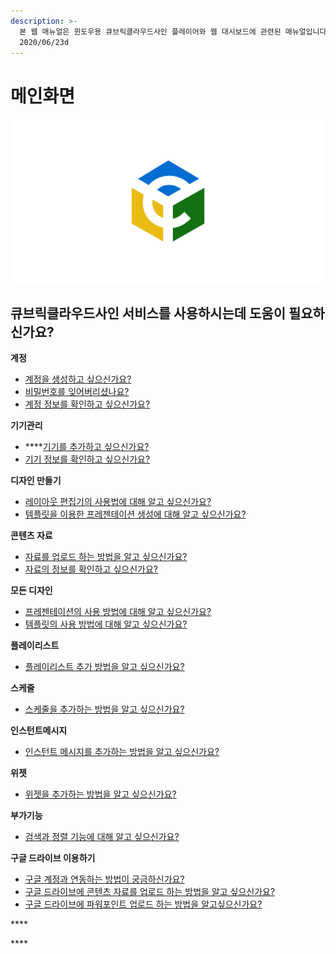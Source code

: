 ```yaml
---
description: >-
  본 웹 매뉴얼은 윈도우용 큐브릭클라우드사인 플레이어와 웹 대시보드에 관련된 매뉴얼입니다.                 최종수정일 :
  2020/06/23d
---
```


# 메인화면

![](.gitbook/assets/logo.png)

## 큐브릭클라우드사인 서비스를 사용하시는데 도움이 필요하신가요?

**계정**

* [계정을 생성하고 싶으신가요?](https://docs-test.cublick.com/account)
* [비밀번호를 잊어버리셨나요?](https://docs-test.cublick.com/account)
* [계정 정보를 확인하고 싶으신가요?](https://docs-test.cublick.com/account/account-info)

**기기관리**

* \*\*\*\*[기기를 추가하고 싶으신가요?](https://docs-test.cublick.com/device-management/registration)
* [기기 정보를 확인하고 싶으신가요?](https://docs-test.cublick.com/device-management/management)

**디자인 만들기**

* [레이아웃 편집기의 사용법에 대해 알고 싶으신가요?](https://docs-test.cublick.com/createcontents)
* [템플릿을 이용한 프레젠테이션 생성에 대해 알고 싶으신가요?](https://docs-test.cublick.com/createcontents/template)

**콘텐츠 자료**

* [자료를 업로드 하는 방법을 알고 싶으신가요?](https://docs-test.cublick.com/contents)
* [자료의 정보를 확인하고 싶으신가요?](https://docs-test.cublick.com/contents)

**모든 디자인**

* [프레젠테이션의 사용 방법에 대해 알고 싶으신가요?](https://docs-test.cublick.com/contents/design)
* [템플릿의 사용 방법에 대해 알고 싶으신가요?](https://docs-test.cublick.com/contents/template)

**플레이리스트**

* [플레이리스트 추가 방법을 알고 싶으신가요?](https://docs-test.cublick.com/playlist)

**스케줄**

* [스케줄을 추가하는 방법을 알고 싶으신가요?](https://docs-test.cublick.com/schedule)

**인스턴트메시지**

* [인스턴트 메시지를 추가하는 방법을 알고 싶으신가요?](https://docs-test.cublick.com/instant-message)

**위젯**

* [위젯을 추가하는 방법을 알고 싶으신가요?](https://docs-test.cublick.com/widget)

**부가기능**

* [검색과 정렬 기능에 대해 알고 싶으신가요?](https://docs-test.cublick.com/extra-function)

**구글 드라이브 이용하기**

* [구글 계정과 연동하는 방법이 궁금하신가요?](https://docs-test.cublick.com/google-attach/google-account)
* [구글 드라이브에 콘텐츠 자료를 업로드 하는 방법을 알고 싶으신가요?](https://docs-test.cublick.com/google-attach/asset-upload)
* [구글 드라이브에 파워포인트 업로드 하는 방법을 알고싶으신가요?](https://docs-test.cublick.com/google-attach/powerpoint-upload)

\*\*\*\*

\*\*\*\*

